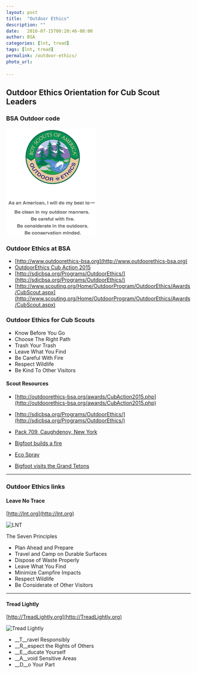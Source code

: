 ```yaml
---
layout: post
title:  "Outdoor Ethics"
description: ""
date:   2016-07-15T00:20:46-08:00
author: BSA
categories: [lnt, tread]
tags: [lnt, tread]
permalink: /outdoor-ethics/
photo_url:

---
```

## Outdoor Ethics Orientation for Cub Scout Leaders

### BSA Outdoor code

![Outdoor Code](../assets/img/outdoor-code.png)

### Outdoor Ethics at BSA
* [http://www.outdoorethics-bsa.org](http://www.outdoorethics-bsa.org)
* [OutdoorEthics Cub Action 2015](http://outdoorethics-bsa.org/awards/CubAction2015.php)
* [http://sdicbsa.org/Programs/OutdoorEthics/](http://sdicbsa.org/Programs/OutdoorEthics/)
* [http://www.scouting.org/Home/OutdoorProgram/OutdoorEthics/Awards/CubScout.aspx](http://www.scouting.org/Home/OutdoorProgram/OutdoorEthics/Awards/CubScout.aspx)


### Outdoor Ethics for Cub Scouts

* Know Before You Go
* Choose The Right Path
* Trash Your Trash
* Leave What You Find
* Be Careful With Fire
* Respect Wildlife
* Be Kind To Other Visitors

#### Scout Resources

* [http://outdoorethics-bsa.org/awards/CubAction2015.php](http://outdoorethics-bsa.org/awards/CubAction2015.php)
* [http://sdicbsa.org/Programs/OutdoorEthics/](http://sdicbsa.org/Programs/OutdoorEthics/)

* [Pack 709, Caughdenoy, New York](https://www.youtube.com/watch?v=UDPhlQqANng)
* [Bigfoot builds a fire](https://www.youtube.com/watch?v=-dWpjvW0Ecc)
* [Eco Spray](https://www.youtube.com/watch?v=QKBorb2jU3E)
* [Bigfoot visits the Grand Tetons](https://www.youtube.com/watch?v=ZLB2o1ZtuBg)

-----

### Outdoor Ethics links

#### Leave No Trace
[http://lnt.org](http://lnt.org)

![LNT](https://www.nps.gov/shen/planyourvisit/images/lnt_logo_150_1.gif)

The Seven Principles

* Plan Ahead and Prepare
* Travel and Camp on Durable Surfaces
* Dispose of Waste Properly
* Leave What You Find
* Minimize Campfire Impacts
* Respect Wildlife
* Be Considerate of Other Visitors

-----

#### Tread Lightly  
[http://TreadLightly.org](http://TreadLightly.org)

![Tread Lightly](http://www.treadlightly.org/wp-content/themes/treadlightly/images/TL-logo.png)

* __T__ravel Responsibly
* __R__espect the Rights of Others
* __E__ducate Yourself
* __A__void Sensitive Areas
* __D__o Your Part


[usgs]: http://store.usgs.gov/b2c_usgs/usgs/maplocator/(ctype=areaDetails&xcm=r3standardpitrex_prd&carea=%24ROOT&layout=6_1_61_48&uiarea=2)/.do
[usfs]:  http://data.fs.usda.gov/geodata/rastergateway/states-regions/grid_zoom.php?stateID=ca&gridSrc=32116
[caltopo]: http://caltopo.com/map.html#ll=36.5785,-118.29075&z=15&b=t
[ios]:  https://itunes.apple.com/us/app/mt-whitney-ep-maps/id1133292347?mt=8
[android]:  https://play.google.com/store/apps/details?id=com.roblabs.papermaps.whitney

[tsg]:  http://www.timestampgenerator.com

[tilejson-local-server-github]:  http://roblabs.github.io/blackmountain-leaflet/
